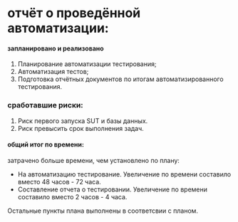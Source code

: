 # **отчёт о проведённой автоматизации:**

#### запланировано и реализовано
1. Планирование автоматизации тестирования;
2. Автоматизация тестов;
3. Подготовка отчётных документов по итогам автоматизированного тестирования.


### сработавшие риски:
1. Риск первого запуска SUT и базы данных.
2.	Риск превысить срок выполнения задач.

#### общий итог по времени: 
затрачено больше времени, чем установлено по плану:
 - На автоматизацию тестирование.
Увеличение по времени составило вместо 48 часов - 72 часа.
 - Составление отчета о тестировании.
   Увеличение по времени составило вместо 2 часов - 4 часа.

Остальные пункты плана выполнены в соответсвии с планом. 